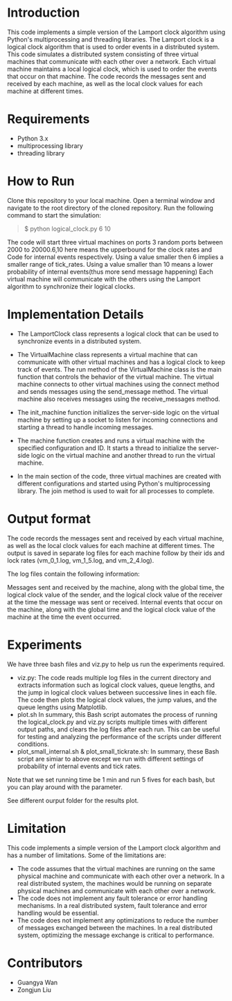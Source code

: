 # Introduction

This code implements a simple version of the Lamport clock algorithm using Python's multiprocessing and threading libraries. The Lamport clock is a logical clock algorithm that is used to order events in a distributed system. This code simulates a distributed system consisting of three virtual machines that communicate with each other over a network. Each virtual machine maintains a local logical clock, which is used to order the events that occur on that machine. The code records the messages sent and received by each machine, as well as the local clock values for each machine at different times.

# Requirements

* Python 3.x
* multiprocessing library
* threading library


# How to Run

Clone this repository to your local machine.
Open a terminal window and navigate to the root directory of the cloned repository.
Run the following command to start the simulation:

> $ python logical_clock.py 6 10

The code will start three virtual machines on ports 3 random ports between 2000 to 20000.6,10 here means the upperbound for the clock rates and Code for internal events respectively. Using a value smaller then 6 implies a smaller range of tick_rates. Using a value smaller than 10 means a lower probability of internal events(thus more send message happening) Each virtual machine will communicate with the others using the Lamport algorithm to synchronize their logical clocks.

# Implementation Details

* The LamportClock class represents a logical clock that can be used to synchronize events in a distributed system.

* The VirtualMachine class represents a virtual machine that can communicate with other virtual machines and has a logical clock to keep track of events. The run method of the VirtualMachine class is the main function that controls the behavior of the virtual machine. The virtual machine connects to other virtual machines using the connect method and sends messages using the send_message method. The virtual machine also receives messages using the receive_messages method.

* The init_machine function initializes the server-side logic on the virtual machine by setting up a socket to listen for incoming connections and starting a thread to handle incoming messages.

* The machine function creates and runs a virtual machine with the specified configuration and ID. It starts a thread to initialize the server-side logic on the virtual machine and another thread to run the virtual machine.

* In the main section of the code, three virtual machines are created with different configurations and started using Python's multiprocessing library. The join method is used to wait for all processes to complete.

# Output format

The code records the messages sent and received by each virtual machine, as well as the local clock values for each machine at different times. The output is saved in separate log files for each machine follow by their ids and lock rates (vm_0_1.log, vm_1_5.log, and vm_2_4.log).

The log files contain the following information:

Messages sent and received by the machine, along with the global time, the logical clock value of the sender, and the logical clock value of the receiver at the time the message was sent or received.
Internal events that occur on the machine, along with the global time and the logical clock value of the machine at the time the event occurred.

# Experiments

We have three bash files and viz.py to help us run the experiments required.

* viz.py: The code reads multiple log files in the current directory and extracts information such as logical clock values, queue lengths, and the jump in logical clock values between successive lines in each file. The code then plots the logical clock values, the jump values, and the queue lengths using Matplotlib.
* plot.sh In summary, this Bash script automates the process of running the logical_clock.py and viz.py scripts multiple times with different output paths, and clears the log files after each run. This can be useful for testing and analyzing the performance of the scripts under different conditions.
* plot_small_internal.sh &  plot_small_tickrate.sh: In summary, these Bash script are simiar to above except we run with different settings of probability of internal events and tick rates.

Note that we set running time be 1 min and run 5 fives for each bash, but you can play around with the parameter.

See different ourput folder for the results plot.

# Limitation 

This code implements a simple version of the Lamport clock algorithm and has a number of limitations. Some of the limitations are:

* The code assumes that the virtual machines are running on the same physical machine and communicate with each other over a network. In a real distributed system, the machines would be running on separate physical machines and communicate with each other over a network.
* The code does not implement any fault tolerance or error handling mechanisms. In a real distributed system, fault tolerance and error handling would be essential.
* The code does not implement any optimizations to reduce the number of messages exchanged between the machines. In a real distributed system, optimizing the message exchange is critical to performance.
# Contributors

* Guangya Wan
* Zongjun Liu